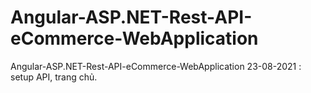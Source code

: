 # Angular-ASP.NET-Rest-API-eCommerce-WebApplication
Angular-ASP.NET-Rest-API-eCommerce-WebApplication
23-08-2021 : setup API, trang chủ.<br>
